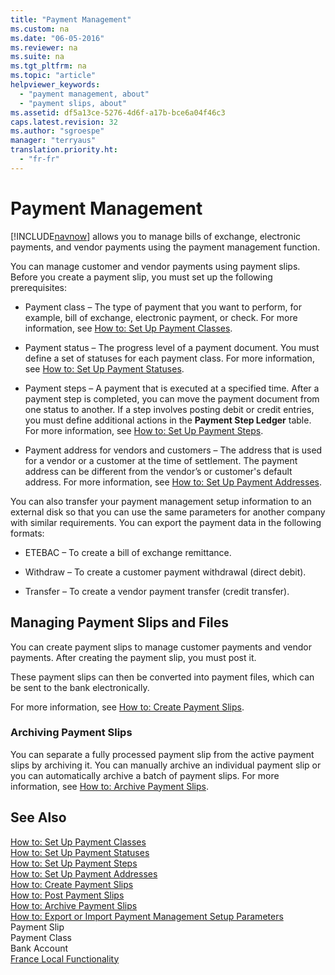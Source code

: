 ```yaml
---
title: "Payment Management"
ms.custom: na
ms.date: "06-05-2016"
ms.reviewer: na
ms.suite: na
ms.tgt_pltfrm: na
ms.topic: "article"
helpviewer_keywords: 
  - "payment management, about"
  - "payment slips, about"
ms.assetid: df5a13ce-5276-4d6f-a17b-bce6a04f46c3
caps.latest.revision: 32
ms.author: "sgroespe"
manager: "terryaus"
translation.priority.ht: 
  - "fr-fr"
---
```

# Payment Management
[!INCLUDE[navnow](../../ApplicationDesign/includes/navnow_md.md)] allows you to manage bills of exchange, electronic payments, and vendor payments using the payment management function.  
  
 You can manage customer and vendor payments using payment slips. Before you create a payment slip, you must set up the following prerequisites:  
  
-   Payment class – The type of payment that you want to perform, for example, bill of exchange, electronic payment, or check. For more information, see [How to: Set Up Payment Classes](../../LocalFunctionalityForMicrosoftDynamicsNav2016/France/how-to-set-up-payment-classes.md).  
  
-   Payment status – The progress level of a payment document. You must define a set of statuses for each payment class. For more information, see [How to: Set Up Payment Statuses](../../LocalFunctionalityForMicrosoftDynamicsNav2016/France/how-to-set-up-payment-statuses.md).  
  
-   Payment steps – A payment that is executed at a specified time. After a payment step is completed, you can move the payment document from one status to another. If a step involves posting debit or credit entries, you must define additional actions in the **Payment Step Ledger** table. For more information, see [How to: Set Up Payment Steps](../../LocalFunctionalityForMicrosoftDynamicsNav2016/France/how-to-set-up-payment-steps.md).  
  
-   Payment address for vendors and customers – The address that is used for a vendor or a customer at the time of settlement. The payment address can be different from the vendor’s or customer's default address. For more information, see [How to: Set Up Payment Addresses](../../LocalFunctionalityForMicrosoftDynamicsNav2016/France/how-to-set-up-payment-addresses.md).  
  
 You can also transfer your payment management setup information to an external disk so that you can use the same parameters for another company with similar requirements. You can export the payment data in the following formats:  
  
-   ETEBAC – To create a bill of exchange remittance.  
  
-   Withdraw – To create a customer payment withdrawal \(direct debit\).  
  
-   Transfer – To create a vendor payment transfer \(credit transfer\).  
  
## Managing Payment Slips and Files  
 You can create payment slips to manage customer payments and vendor payments. After creating the payment slip, you must post it.  
  
 These payment slips can then be converted into payment files, which can be sent to the bank electronically.  
  
 For more information, see [How to: Create Payment Slips](../../LocalFunctionalityForMicrosoftDynamicsNav2016/France/how-to-create-payment-slips.md).  
  
### Archiving Payment Slips  
 You can separate a fully processed payment slip from the active payment slips by archiving it. You can manually archive an individual payment slip or you can automatically archive a batch of payment slips. For more information, see [How to: Archive Payment Slips](../../LocalFunctionalityForMicrosoftDynamicsNav2016/France/how-to-archive-payment-slips.md).  
  
## See Also  
 [How to: Set Up Payment Classes](../../LocalFunctionalityForMicrosoftDynamicsNav2016/France/how-to-set-up-payment-classes.md)   
 [How to: Set Up Payment Statuses](../../LocalFunctionalityForMicrosoftDynamicsNav2016/France/how-to-set-up-payment-statuses.md)   
 [How to: Set Up Payment Steps](../../LocalFunctionalityForMicrosoftDynamicsNav2016/France/how-to-set-up-payment-steps.md)   
 [How to: Set Up Payment Addresses](../../LocalFunctionalityForMicrosoftDynamicsNav2016/France/how-to-set-up-payment-addresses.md)   
 [How to: Create Payment Slips](../../LocalFunctionalityForMicrosoftDynamicsNav2016/France/how-to-create-payment-slips.md)   
 [How to: Post Payment Slips](../../LocalFunctionalityForMicrosoftDynamicsNav2016/France/how-to-post-payment-slips.md)   
 [How to: Archive Payment Slips](../../LocalFunctionalityForMicrosoftDynamicsNav2016/France/how-to-archive-payment-slips.md)   
 [How to: Export or Import Payment Management Setup Parameters](../../LocalFunctionalityForMicrosoftDynamicsNav2016/France/how-to-export-or-import-payment-management-setup-parameters.md)   
 Payment Slip   
 Payment Class   
 Bank Account   
 [France Local Functionality](../../LocalFunctionalityForMicrosoftDynamicsNav2016/France/france-local-functionality.md)